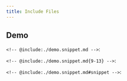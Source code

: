 ```yaml
---
title: Include Files
---
```


## Demo

<!-- markdownlint-disable MD033 -->

<code>&lt;!-- @include:./demo.snippet.md --&gt;</code>:

<!-- @include: ./demo.snippet.md -->

<code>&lt;!-- @include:./demo.snippet.md{9-13} --&gt;</code>:

<!-- @include: ./demo.snippet.md{9-13} -->

<code>&lt;!-- @include:./demo.snippet.md#snippet --&gt;</code>:

<!-- @include: ./demo.snippet.md#snippet -->
